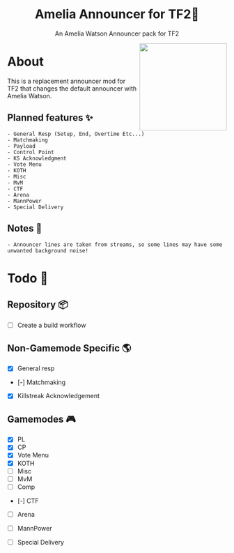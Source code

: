 <h1 align=center>Amelia Announcer for TF2🔎</h1>

<p align=center>An Amelia Watson Announcer pack for TF2</p>

<img align=right src="https://i0.wp.com/walfiegif.wordpress.com/wp-content/uploads/2023/07/out-transparent-133.gif?resize=560%2C659&ssl=1" width="200" />

# About

This is a replacement announcer mod for TF2 that changes the default announcer with Amelia Watson.

## Planned features :sparkles:

    - General Resp (Setup, End, Overtime Etc...)
    - Matchmaking
    - Payload
    - Control Point
    - KS Acknowledgment
    - Vote Menu
    - KOTH
    - Misc
    - MvM
    - CTF
    - Arena
    - MannPower
    - Special Delivery

## Notes :memo:

    - Announcer lines are taken from streams, so some lines may have some unwanted background noise!

# Todo :construction:

## Repository 📦

 - [ ] Create a build workflow

## Non-Gamemode Specific 🌎

- [x] General resp
- [-] Matchmaking
- [x] Killstreak Acknowledgement

## Gamemodes 🎮

- [x] PL
- [x] CP
- [x] Vote Menu
- [x] KOTH
- [ ] Misc
- [ ] MvM
- [ ] Comp
- [-] CTF
- [ ] Arena
- [ ] MannPower
- [ ] Special Delivery


